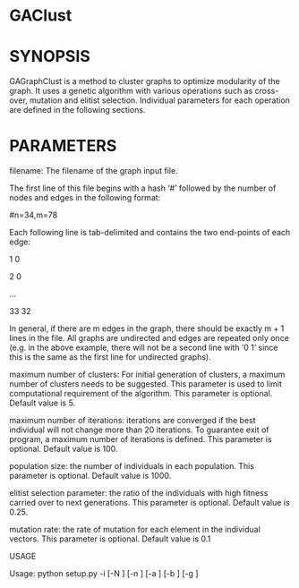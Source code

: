 # GAClust

# SYNOPSIS

GAGraphClust is a method to cluster graphs to optimize modularity of the graph. It uses a genetic algorithm
with various operations such as cross-over, mutation and elitist selection. Individual parameters for each
operation are defined in the following sections.

# PARAMETERS

filename: The filename of the graph input file.

The first line of this file begins with a hash ‘#’ followed by the
number of nodes and edges in the following format:

\#n=34,m=78

Each following line is tab-delimited and contains the two end-points of each edge:

1 0

2 0

...

33 32

In general, if there are m edges in the graph, there should be exactly m + 1 lines in the file. All
graphs are undirected and edges are repeated only once (e.g. in the above example, there will not
be a second line with ‘0 1’ since this is the same as the first line for undirected graphs).

maximum number of clusters: For initial generation of clusters, a maximum number of clusters needs to be suggested.
This parameter is used to limit computational requirement of the algorithm. This parameter is optional. Default value is
5.

maximum number of iterations: iterations are converged if the best individual will not change more than 20 iterations.
To guarantee exit of program, a maximum number of iterations is defined. This parameter is optional. Default value is
100.

population size: the number of individuals in each population. This parameter is optional. Default value is 1000.

elitist selection parameter: the ratio of the individuals with high fitness carried over to next generations.
This parameter is optional. Default value is 0.25.

mutation rate: the rate of mutation for each element in the individual vectors. This parameter is optional. Default value is 0.1

USAGE

Usage: python setup.py -i <filename> [-N <MaxNumClass>] [-n <MaxNumIteration>] [-a <PopulationSize>] [-b <ElitismParameter>] [-g <MutationRate>]
